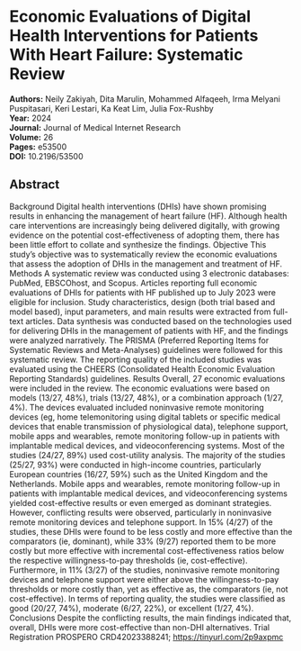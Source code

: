 # Economic Evaluations of Digital Health Interventions for Patients With Heart Failure: Systematic Review

**Authors:** Neily Zakiyah, Dita Marulin, Mohammed Alfaqeeh, Irma Melyani Puspitasari, Keri Lestari, Ka Keat Lim, Julia Fox-Rushby  
**Year:** 2024  
**Journal:** Journal of Medical Internet Research  
**Volume:** 26  
**Pages:** e53500  
**DOI:** 10.2196/53500  

## Abstract
Background            Digital health interventions (DHIs) have shown promising results in enhancing the management of heart failure (HF). Although health care interventions are increasingly being delivered digitally, with growing evidence on the potential cost-effectiveness of adopting them, there has been little effort to collate and synthesize the findings.                                Objective            This study’s objective was to systematically review the economic evaluations that assess the adoption of DHIs in the management and treatment of HF.                                Methods            A systematic review was conducted using 3 electronic databases: PubMed, EBSCOhost, and Scopus. Articles reporting full economic evaluations of DHIs for patients with HF published up to July 2023 were eligible for inclusion. Study characteristics, design (both trial based and model based), input parameters, and main results were extracted from full-text articles. Data synthesis was conducted based on the technologies used for delivering DHIs in the management of patients with HF, and the findings were analyzed narratively. The PRISMA (Preferred Reporting Items for Systematic Reviews and Meta-Analyses) guidelines were followed for this systematic review. The reporting quality of the included studies was evaluated using the CHEERS (Consolidated Health Economic Evaluation Reporting Standards) guidelines.                                Results            Overall, 27 economic evaluations were included in the review. The economic evaluations were based on models (13/27, 48%), trials (13/27, 48%), or a combination approach (1/27, 4%). The devices evaluated included noninvasive remote monitoring devices (eg, home telemonitoring using digital tablets or specific medical devices that enable transmission of physiological data), telephone support, mobile apps and wearables, remote monitoring follow-up in patients with implantable medical devices, and videoconferencing systems. Most of the studies (24/27, 89%) used cost-utility analysis. The majority of the studies (25/27, 93%) were conducted in high-income countries, particularly European countries (16/27, 59%) such as the United Kingdom and the Netherlands. Mobile apps and wearables, remote monitoring follow-up in patients with implantable medical devices, and videoconferencing systems yielded cost-effective results or even emerged as dominant strategies. However, conflicting results were observed, particularly in noninvasive remote monitoring devices and telephone support. In 15% (4/27) of the studies, these DHIs were found to be less costly and more effective than the comparators (ie, dominant), while 33% (9/27) reported them to be more costly but more effective with incremental cost-effectiveness ratios below the respective willingness-to-pay thresholds (ie, cost-effective). Furthermore, in 11% (3/27) of the studies, noninvasive remote monitoring devices and telephone support were either above the willingness-to-pay thresholds or more costly than, yet as effective as, the comparators (ie, not cost-effective). In terms of reporting quality, the studies were classified as good (20/27, 74%), moderate (6/27, 22%), or excellent (1/27, 4%).                                Conclusions            Despite the conflicting results, the main findings indicated that, overall, DHIs were more cost-effective than non-DHI alternatives.                                Trial Registration            PROSPERO CRD42023388241; https://tinyurl.com/2p9axpmc

